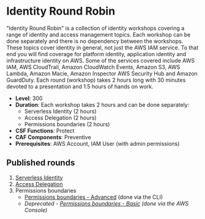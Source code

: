 # Identity Round Robin

"Identity Round Robin" is a collection of identity workshops covering a range of identity and access management topics. Each workshop can be done separately and there is no dependency between the workshops. These topics cover identity in general, not just the AWS IAM service. To that end you will find coverage for platform identity, application identity and infrastructure identity on AWS. Some of the services covered include AWS IAM, AWS CloudTrail, Amazon CloudWatch Events, Amazon S3, AWS Lambda, Amazon Macie, Amazon Inspector AWS Security Hub and Amazon GuardDuty. Each round (workshop) takes 2 hours long with 30 minutes devoted to a presentation and 1.5 hours of hands on work.

* **Level**: 300
* **Duration**: Each workshop takes 2 hours and can be done separately:
	* Serverless Identity (2 hours)
	* Access Delegation (2 hours)
	* Permissions boundaries (2 hours)
* **CSF Functions**: Protect
* **CAF Components**: Preventive
* **Prerequisites**: AWS Account, IAM User (with admin permissions)

## Published rounds
1. [Serverless Identity](./serverless/index.md)
2. [Access Delegation](./delegation/index.md)
3. Permissions boundaries
	* [Permissions boundaries - Advanced](./permission-boundaries-advanced/index.md) (done via the CLI)
	* *Deprecated - [Permissions boundaries - Basic](./permission-boundaries/index.md) (done via the AWS Console)*
